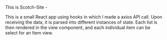 This is Scotch-Site -

This is a small React app using hooks in which I made a axios API call. Upon receiving the data, it is parsed into different instances of state. Each list is then rendered in the view component, and each individual item can be select for an Item view. 

